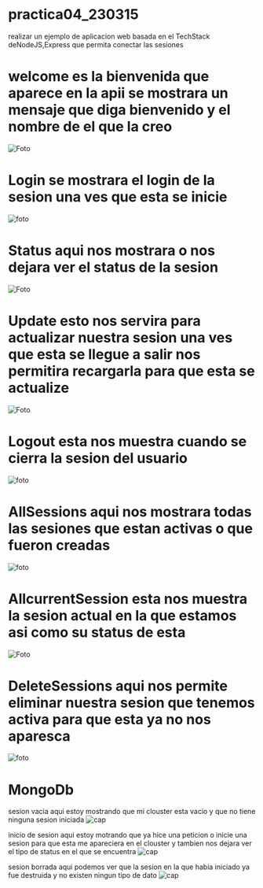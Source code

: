 # practica04_230315
realizar un ejemplo de aplicacion web basada en el TechStack deNodeJS,Express que permita conectar las sesiones

# welcome es la bienvenida que aparece en la apii se mostrara un mensaje que diga bienvenido y el nombre de el que la creo
![Foto](https://github.com/CarlosFosadoo/practica04_230315/blob/main/Captura%20de%20pantalla%202025-02-20%20085045.png)

# Login se mostrara el login de la sesion una ves que esta se inicie
![foto](https://github.com/CarlosFosadoo/practica04_230315/blob/main/Captura%20de%20pantalla%202025-02-20%20085734.png)

# Status aqui nos mostrara o nos dejara ver el status de la sesion 
![Foto](https://github.com/CarlosFosadoo/practica04_230315/blob/main/Captura%20de%20pantalla%202025-02-21%20082452.png)

# Update esto nos servira para actualizar nuestra sesion una ves que esta se llegue a salir nos permitira recargarla para que esta se actualize
![Foto](https://github.com/CarlosFosadoo/practica04_230315/blob/main/Captura%20de%20pantalla%202025-02-21%20083549.png)

# Logout esta nos muestra cuando se cierra la sesion del usuario
![foto](https://github.com/CarlosFosadoo/practica04_230315/blob/main/Captura%20de%20pantalla%202025-02-21%20084038.png)

# AllSessions aqui nos mostrara todas las sesiones que estan activas o que fueron creadas
![foto](https://github.com/CarlosFosadoo/practica04_230315/blob/main/Captura%20de%20pantalla%202025-02-20%20110237.png)

# AllcurrentSession esta nos muestra la sesion actual en la que estamos asi como su status de esta
![Foto](https://github.com/CarlosFosadoo/practica04_230315/blob/main/Captura%20de%20pantalla%202025-02-20%20111130.png)

# DeleteSessions aqui nos permite eliminar nuestra sesion que tenemos activa para que esta ya no nos aparesca
![foto](https://github.com/CarlosFosadoo/practica04_230315/blob/main/Captura%20de%20pantalla%202025-02-20%20111653.png)

# MongoDb

sesion vacia aqui estoy mostrando que mi clouster esta vacio y que no tiene ninguna sesion iniciada 
![cap](https://github.com/CarlosFosadoo/practica04_230315/blob/main/Captura%20de%20pantalla%202025-02-20%20115403.png)

inicio de sesion aqui estoy motrando que  ya hice una peticion o inicie una sesion para que esta me apareciera en el clouster 
y tambien nos dejara ver el tipo de status en el que se encuentra
![cap](https://github.com/CarlosFosadoo/practica04_230315/blob/main/Captura%20de%20pantalla%202025-02-20%20113712.png)

sesion borrada aqui podemos ver que la sesion en la que habia iniciado ya fue destruida y no existen ningun tipo de dato
![cap](https://github.com/CarlosFosadoo/practica04_230315/blob/main/Captura%20de%20pantalla%202025-02-20%20120210.png)
